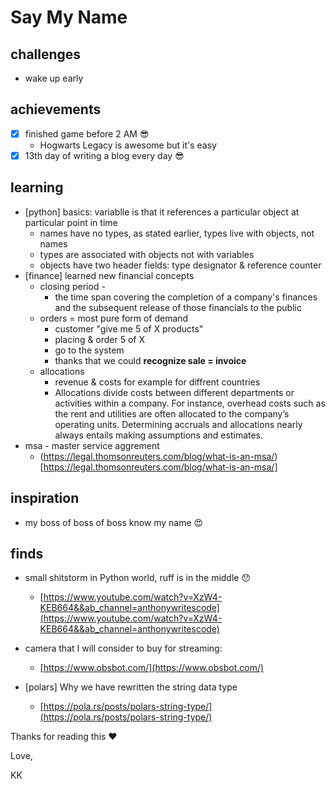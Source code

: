 # Say My Name

## challenges
* wake up early
 
## achievements
- [X] finished game before 2 AM 😎
  * Hogwarts Legacy is awesome but it's easy
- [X] 13th day of writing a blog every day 😎
  
## learning 
* [python] basics: variablle is that it references a particular object at particular point in time
  * names have no types, as stated earlier, types live with objects, not names
  * types are associated with objects not with variables
  * objects have two header fields: type designator & reference counter 
* [finance] learned new financial concepts
  * closing period -
    * the time span covering the completion of a company's finances and the subsequent release of those financials to the public
  * orders = most pure form of demand
    * customer "give me 5 of X products"
    * placing & order 5 of X
    * go to the system
    * thanks that we could **recognize sale = invoice**
  * allocations
    * revenue & costs for example for diffrent countries
    * Allocations divide costs between different departments or activities within a company. For instance, overhead costs such as the rent and utilities are often allocated to the company’s operating units. Determining accruals and allocations nearly always entails making assumptions and estimates.
* msa - master service aggrement
  * (https://legal.thomsonreuters.com/blog/what-is-an-msa/)[https://legal.thomsonreuters.com/blog/what-is-an-msa/]

## inspiration
* my boss of boss of boss know my name 😍

## finds
* small shitstorm in Python world, ruff is in the middle 😯
  * [https://www.youtube.com/watch?v=XzW4-KEB664&&ab_channel=anthonywritescode](https://www.youtube.com/watch?v=XzW4-KEB664&&ab_channel=anthonywritescode)

* camera that I will consider to buy for streaming: 
  * [https://www.obsbot.com/](https://www.obsbot.com/)
 
* [polars] Why we have rewritten the string data type
  * [https://pola.rs/posts/polars-string-type/](https://pola.rs/posts/polars-string-type/)
  
Thanks for reading this ❤️

Love,

KK

